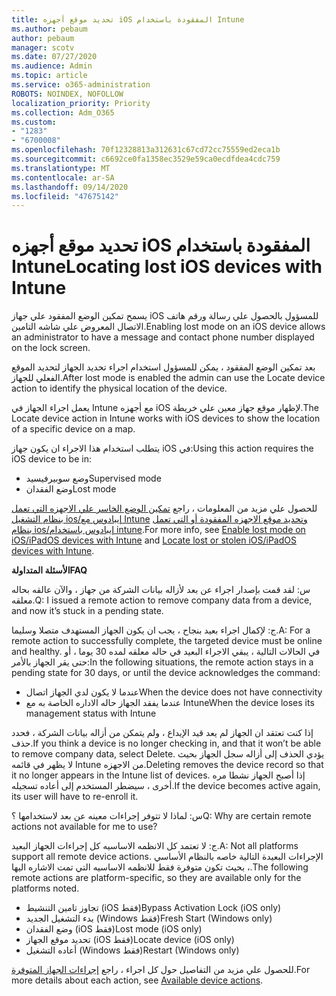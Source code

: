 ```yaml
---
title: تحديد موقع أجهزه iOS المفقودة باستخدام Intune
ms.author: pebaum
author: pebaum
manager: scotv
ms.date: 07/27/2020
ms.audience: Admin
ms.topic: article
ms.service: o365-administration
ROBOTS: NOINDEX, NOFOLLOW
localization_priority: Priority
ms.collection: Adm_O365
ms.custom:
- "1283"
- "6700008"
ms.openlocfilehash: 70f12328813a312631c67cd72cc75559ed2eca1b
ms.sourcegitcommit: c6692ce0fa1358ec3529e59ca0ecdfdea4cdc759
ms.translationtype: MT
ms.contentlocale: ar-SA
ms.lasthandoff: 09/14/2020
ms.locfileid: "47675142"
---
```

# <a name="locating-lost-ios-devices-with-intune"></a><span data-ttu-id="976be-102">تحديد موقع أجهزه iOS المفقودة باستخدام Intune</span><span class="sxs-lookup"><span data-stu-id="976be-102">Locating lost iOS devices with Intune</span></span>

<span data-ttu-id="976be-103">يسمح تمكين الوضع المفقود علي جهاز iOS للمسؤول بالحصول علي رسالة ورقم هاتف الاتصال المعروض علي شاشه التامين.</span><span class="sxs-lookup"><span data-stu-id="976be-103">Enabling lost mode on an iOS device allows an administrator to have a message and contact phone number displayed on the lock screen.</span></span>

<span data-ttu-id="976be-104">بعد تمكين الوضع المفقود ، يمكن للمسؤول استخدام اجراء تحديد الجهاز لتحديد الموقع الفعلي للجهاز.</span><span class="sxs-lookup"><span data-stu-id="976be-104">After lost mode is enabled the admin can use the Locate device action to identify the physical location of the device.</span></span>

<span data-ttu-id="976be-105">يعمل اجراء الجهاز في Intune مع أجهزه iOS لإظهار موقع جهاز معين علي خريطة.</span><span class="sxs-lookup"><span data-stu-id="976be-105">The Locate device action in Intune works with iOS devices to show the location of a specific device on a map.</span></span>

<span data-ttu-id="976be-106">يتطلب استخدام هذا الاجراء ان يكون جهاز iOS في:</span><span class="sxs-lookup"><span data-stu-id="976be-106">Using this action requires the iOS device to be in:</span></span>

- <span data-ttu-id="976be-107">وضع سوبيرفيسيد</span><span class="sxs-lookup"><span data-stu-id="976be-107">Supervised mode</span></span>
- <span data-ttu-id="976be-108">وضع الفقدان</span><span class="sxs-lookup"><span data-stu-id="976be-108">Lost mode</span></span>

<span data-ttu-id="976be-109">للحصول علي مزيد من المعلومات ، راجع [تمكين الوضع الخاسر علي الاجهزه التي تعمل بنظام التشغيل ios/إيبادوس مع Intune](https://docs.microsoft.com/intune/device-lost-mode) [وتحديد موقع الاجهزه المفقودة أو التي تعمل بنظام ios/إيبادوس باستخدام intune](https://docs.microsoft.com/intune/device-locate).</span><span class="sxs-lookup"><span data-stu-id="976be-109">For more info, see [Enable lost mode on iOS/iPadOS devices with Intune](https://docs.microsoft.com/intune/device-lost-mode) and [Locate lost or stolen iOS/iPadOS devices with Intune](https://docs.microsoft.com/intune/device-locate).</span></span>

<span data-ttu-id="976be-110">**الأسئلة المتداولة**</span><span class="sxs-lookup"><span data-stu-id="976be-110">**FAQ**</span></span>

<span data-ttu-id="976be-111">س: لقد قمت بإصدار اجراء عن بعد لأزاله بيانات الشركة من جهاز ، والآن عالقه بحاله معلقه.</span><span class="sxs-lookup"><span data-stu-id="976be-111">Q: I issued a remote action to remove company data from a device, and now it’s stuck in a pending state.</span></span>

<span data-ttu-id="976be-112">ج: لإكمال اجراء بعيد بنجاح ، يجب ان يكون الجهاز المستهدف متصلا وسليما.</span><span class="sxs-lookup"><span data-stu-id="976be-112">A: For a remote action to successfully complete, the targeted device must be online and healthy.</span></span> <span data-ttu-id="976be-113">في الحالات التالية ، يبقي الاجراء البعيد في حاله معلقه لمده 30 يوما ، أو حتى يقر الجهاز بالأمر:</span><span class="sxs-lookup"><span data-stu-id="976be-113">In the following situations, the remote action stays in a pending state for 30 days, or until the device acknowledges the command:</span></span>

- <span data-ttu-id="976be-114">عندما لا يكون لدي الجهاز اتصال</span><span class="sxs-lookup"><span data-stu-id="976be-114">When the device does not have connectivity</span></span>
- <span data-ttu-id="976be-115">عندما يفقد الجهاز حاله الاداره الخاصة به مع Intune</span><span class="sxs-lookup"><span data-stu-id="976be-115">When the device loses its management status with Intune</span></span>

<span data-ttu-id="976be-116">إذا كنت تعتقد ان الجهاز لم يعد قيد الإيداع ، ولم يتمكن من أزاله بيانات الشركة ، فحدد حذف.</span><span class="sxs-lookup"><span data-stu-id="976be-116">If you think a device is no longer checking in, and that it won’t be able to remove company data, select Delete.</span></span> <span data-ttu-id="976be-117">يؤدي الحذف إلى أزاله سجل الجهاز بحيث لا يظهر في قائمه Intune من الاجهزه.</span><span class="sxs-lookup"><span data-stu-id="976be-117">Deleting removes the device record so that it no longer appears in the Intune list of devices.</span></span> <span data-ttu-id="976be-118">إذا أصبح الجهاز نشطا مره أخرى ، سيضطر المستخدم إلى أعاده تسجيله.</span><span class="sxs-lookup"><span data-stu-id="976be-118">If the device becomes active again, its user will have to re-enroll it.</span></span>

<span data-ttu-id="976be-119">س: لماذا لا تتوفر إجراءات معينه عن بعد لاستخدامها ؟</span><span class="sxs-lookup"><span data-stu-id="976be-119">Q: Why are certain remote actions not available for me to use?</span></span>

<span data-ttu-id="976be-120">ج: لا تعتمد كل الانظمه الاساسيه كل إجراءات الجهاز البعيد.</span><span class="sxs-lookup"><span data-stu-id="976be-120">A: Not all platforms support all remote device actions.</span></span> <span data-ttu-id="976be-121">الإجراءات البعيدة التالية خاصه بالنظام الأساسي ، بحيث تكون متوفرة فقط للانظمه الاساسيه التي تمت الاشاره اليها.</span><span class="sxs-lookup"><span data-stu-id="976be-121">The following remote actions are platform-specific, so they are available only for the platforms noted.</span></span>

- <span data-ttu-id="976be-122">تجاوز تامين التنشيط (iOS فقط)</span><span class="sxs-lookup"><span data-stu-id="976be-122">Bypass Activation Lock (iOS only)</span></span>
- <span data-ttu-id="976be-123">بدء التشغيل الجديد (Windows فقط)</span><span class="sxs-lookup"><span data-stu-id="976be-123">Fresh Start (Windows only)</span></span>
- <span data-ttu-id="976be-124">وضع الفقدان (iOS فقط)</span><span class="sxs-lookup"><span data-stu-id="976be-124">Lost mode (iOS only)</span></span>
- <span data-ttu-id="976be-125">تحديد موقع الجهاز (iOS فقط)</span><span class="sxs-lookup"><span data-stu-id="976be-125">Locate device (iOS only)</span></span>
- <span data-ttu-id="976be-126">أعاده التشغيل (Windows فقط)</span><span class="sxs-lookup"><span data-stu-id="976be-126">Restart (Windows only)</span></span>

<span data-ttu-id="976be-127">للحصول علي مزيد من التفاصيل حول كل اجراء ، راجع [إجراءات الجهاز المتوفرة](https://docs.microsoft.com/intune/device-management#available-device-actions).</span><span class="sxs-lookup"><span data-stu-id="976be-127">For more details about each action, see [Available device actions](https://docs.microsoft.com/intune/device-management#available-device-actions).</span></span>